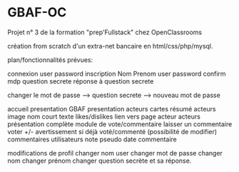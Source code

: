 # GBAF-OC
Projet n° 3 de la formation "prep'Fullstack" chez OpenClassrooms

création from scratch d'un extra-net bancaire en html/css/php/mysql.

plan/fonctionnalités prévues:

connexion
	user
	password
inscription
	Nom
	Prenom
	user
	password
	confirm mdp
	question secrete
	réponse à question secrete
	
changer le mot de passe --> question secrete --> nouveau mot de passe

accueil
	presentation GBAF
	presentation acteurs
		cartes résumé acteurs
			image
			nom
			court texte
			likes/dislikes
			lien vers page acteur
acteurs
	présentation complète
	module de vote/commentaire
		laisser un commentaire
		voter +/-
		avertissement si déjà voté/commenté
		(possibilité de modifier)
	commentaires utilisateurs
		note
		pseudo
		date
		commentaire

modifications de profil
	changer nom user
	changer mot de passe
	changer nom
	changer prénom
	changer question secrète et sa réponse.
